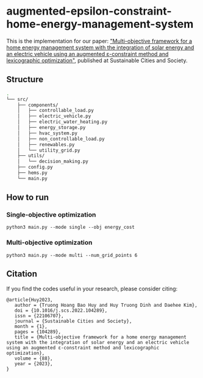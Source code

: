 # augmented-epsilon-constraint-home-energy-management-system

This is the implementation for our paper: ["Multi-objective framework for a home energy management system with the integration of solar energy and an electric vehicle using an augmented ε-constraint method and lexicographic optimization"](https://doi.org/10.1016/j.scs.2022.104289), published at Sustainable Cities and Society.

<!-- ## Environment 

- tensorflow: 2.0
- torch: 1.9 -->

<!-- ## Dataset
We opensource in this repository the model used for the ISO-NE test case. Code for ResNetPlus model can be found in /ISO-NE/ResNetPlus_ISONE.py

The dataset contains load and temperature data from 2003 to 2014. -->

## Structure

```bash
.
└── src/
    ├── components/
    │   ├── controllable_load.py
    │   ├── electric_vehicle.py
    │   ├── electric_water_heating.py
    │   ├── energy_storage.py
    │   ├── hvac_system.py
    │   ├── non_controllable_load.py
    │   ├── renewables.py
    │   └── utility_grid.py
    ├── utils/
    │   └── decision_making.py
    ├── config.py
    ├── hems.py
    └── main.py
```

## How to run

### Single-objective optimization

```
python3 main.py --mode single --obj energy_cost
```

### Multi-objective optimization

```
python3 main.py --mode multi --num_grid_points 6
```

## Citation
If you find the codes useful in your research, please consider citing:
```
@article{Huy2023,
   author = {Truong Hoang Bao Huy and Huy Truong Dinh and Daehee Kim},
   doi = {10.1016/j.scs.2022.104289},
   issn = {22106707},
   journal = {Sustainable Cities and Society},
   month = {1},
   pages = {104289},
   title = {Multi-objective framework for a home energy management system with the integration of solar energy and an electric vehicle using an augmented ε-constraint method and lexicographic optimization},
   volume = {88},
   year = {2023},
}
```

<!-- ## License
[MIT LICENSE](LICENSE) -->
